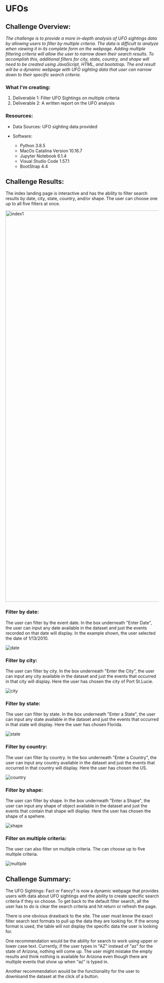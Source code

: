 # UFOs

## Challenge Overview:
*The challenge is to provide a more in-depth analysis of UFO sightings data by allowing users to filter by multiple criteria.  The data is difficult to analyze when viewing it in its complete form on the webpage.  Adding multiple filtering criteria will allow the user to narrow down their search results.  To accomplish this, additional filters for city, state, country, and shape will need to be created using JavaScript, HTML, and bootstrap.  The end result will be a dynamic webpage with UFO sighting data that user can narrow down to their specific search criteria.*

### What I'm creating:
1. Deliverable 1: Filter UFO Sightings on multiple criteria
2. Deliverable 2: A written report on the UFO analysis

### Resources:
- Data Sources: UFO sighting data provided

- Software:
    - Python 3.8.5
    - MacOs Catalina Version 10.16.7
    - Jupyter Notebook 6.1.4
    - Visual Studio Code 1.57.1
    - BootStrap 4.4
   
## Challenge Results:
The index landing page is interactive and has the ability to filter search results by date, city, state, country, and/or shape. The user can choose one up to all five filters at once.

<img width="1280" alt="index1" src="https://user-images.githubusercontent.com/36451701/124338132-306bea00-db74-11eb-80f0-c545c5c5a8aa.png">

### Filter by date:
The user can filter by the event date. In the box underneath "Enter Date", the user can input any date available in the dataset and just the events recorded on that date will display. In the example shown, the user selected the date of 1/13/2010.   

![date](https://user-images.githubusercontent.com/36451701/124338146-45487d80-db74-11eb-9860-ff76cca31a5b.png)

### Filter by city:
The user can filter by city.  In the box underneath "Enter the City", the user can input any city available in the dataset and just the events that occurred in that city will display. Here the user has chosen the city of Port St.Lucie.

![city](https://user-images.githubusercontent.com/36451701/124338159-5beed480-db74-11eb-83f1-285bf31e71b7.png)

### Filter by state:
The user can filter by state.  In the box underneath "Enter a State", the user can input any state available in the dataset and just the events that occurred in that state will display.  Here the user has chosen Florida. 

![state](https://user-images.githubusercontent.com/36451701/124338246-c142c580-db74-11eb-80ca-bca6f9c8b6ba.png)

### Filter by country:
The user can filter by country.  In the box underneath "Enter a Country", the user can input any country available in the dataset and just the events that occurred in that country will display.  Here the user has chosen the US.

![country](https://user-images.githubusercontent.com/36451701/124338180-7163fe80-db74-11eb-92e3-0e1f83ee6eff.png)

### Filter by shape:
The user can filter by shape. In the box underneath "Enter a Shape", the user can input any shape of object available in the dataset and just the events that contain that shape will display.  Here the user has chosen the shape of a spehere. 

![shape](https://user-images.githubusercontent.com/36451701/124338188-7cb72a00-db74-11eb-8fd4-60e5526f4cf9.png)

### Filter on multiple criteria:
The user can also filter on multiple criteria.  The can choose up to five multiple criteria.  

![multiple](https://user-images.githubusercontent.com/36451701/124338210-8f316380-db74-11eb-9cf4-1d409475b5f2.png)


## Challenge Summary:
The UFO Sightings: Fact or Fancy? is now a dynamic webpage that provides users with data about UFO sightings and the ability to create specific search criteria if they so choose.  To get back to the default filter search, all the user has to do is clear the search criteria and hit return or refresh the page. 

There is one obvious drawback to the site.  The user must know the exact filter search text formats to pull up the data they are looking for. If the wrong format is used, the table will not display the specific data the user is looking for. 

One recommendation would be the ability for search to work using upper or lower case text.  Currently, if the user types in "AZ" instead of "az" for the state of Arizona, nothing will come up.  The user might mistake the empty results and think nothing is available for Arizona even though there are multiple events that show up when "az" is typed in. 

Another recommendation would be the functionality for the user to downloand the dataset at the click of a button. 
